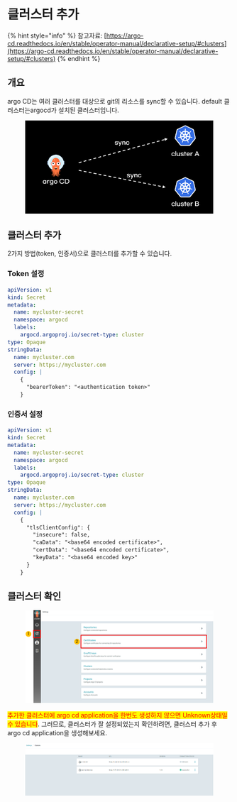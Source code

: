 # 클러스터 추가

{% hint style="info" %}
참고자료: [https://argo-cd.readthedocs.io/en/stable/operator-manual/declarative-setup/#clusters](https://argo-cd.readthedocs.io/en/stable/operator-manual/declarative-setup/#clusters)
{% endhint %}



## 개요

argo CD는 여러 클러스터를 대상으로 git의 리소스를 sync할 수 있습니다. default 클러스터는argocd가 설치된 클러스터입니다.

<figure><img src="../.gitbook/assets/image.png" alt=""><figcaption></figcaption></figure>

## 클러스터 추가

2가지 방법(token, 인증서)으로 클러스터를 추가할 수 있습니다.



### Token 설정

```yaml
apiVersion: v1
kind: Secret
metadata:
  name: mycluster-secret
  namespace: argocd
  labels:
    argocd.argoproj.io/secret-type: cluster
type: Opaque
stringData:
  name: mycluster.com
  server: https://mycluster.com
  config: |
    {
      "bearerToken": "<authentication token>"
    }
```



### 인증서 설정

```yaml
apiVersion: v1
kind: Secret
metadata:
  name: mycluster-secret
  namespace: argocd
  labels:
    argocd.argoproj.io/secret-type: cluster
type: Opaque
stringData:
  name: mycluster.com
  server: https://mycluster.com
  config: |
    {
      "tlsClientConfig": {
        "insecure": false,
        "caData": "<base64 encoded certificate>",
        "certData": "<base64 encoded certificate>",
        "keyData": "<base64 encoded key>"
      }      
    }
```



## 클러스터 확인

<figure><img src="../.gitbook/assets/image (3).png" alt=""><figcaption></figcaption></figure>

<mark style="color:red;">추가한 클러스터에 argo cd application을 한번도 생성하지 않으면 Unknown상태일 수 있습니다</mark>. 그러므로, 클러스터가 잘 설정되었는지 확인하려면, 클러스터 추가 후 argo cd application을 생성해보세요.

<figure><img src="../.gitbook/assets/image (10).png" alt=""><figcaption></figcaption></figure>
